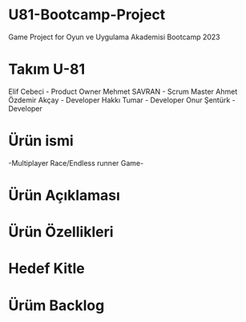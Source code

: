 # U81-Bootcamp-Project
Game Project for Oyun ve Uygulama Akademisi Bootcamp 2023
# Takım U-81
Elif Cebeci	- Product Owner
Mehmet SAVRAN	- Scrum Master
Ahmet Özdemir Akçay	- Developer
Hakkı Tumar - Developer
Onur Şentürk	- Developer
# Ürün ismi
-Multiplayer Race/Endless runner Game-
# Ürün Açıklaması

# Ürün Özellikleri

# Hedef Kitle

# Ürüm Backlog
